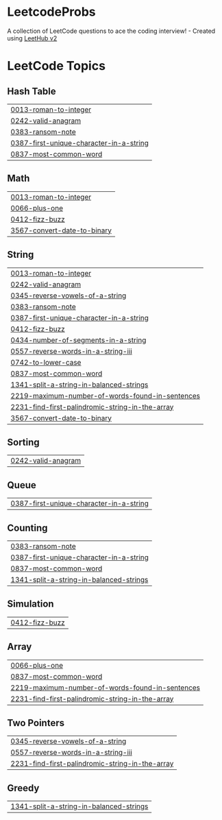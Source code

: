 # LeetcodeProbs
A collection of LeetCode questions to ace the coding interview! - Created using [LeetHub v2](https://github.com/arunbhardwaj/LeetHub-2.0)

<!---LeetCode Topics Start-->
# LeetCode Topics
## Hash Table
|  |
| ------- |
| [0013-roman-to-integer](https://github.com/Faslath-VK/LeetcodeProbs/tree/master/0013-roman-to-integer) |
| [0242-valid-anagram](https://github.com/Faslath-VK/LeetcodeProbs/tree/master/0242-valid-anagram) |
| [0383-ransom-note](https://github.com/Faslath-VK/LeetcodeProbs/tree/master/0383-ransom-note) |
| [0387-first-unique-character-in-a-string](https://github.com/Faslath-VK/LeetcodeProbs/tree/master/0387-first-unique-character-in-a-string) |
| [0837-most-common-word](https://github.com/Faslath-VK/LeetcodeProbs/tree/master/0837-most-common-word) |
## Math
|  |
| ------- |
| [0013-roman-to-integer](https://github.com/Faslath-VK/LeetcodeProbs/tree/master/0013-roman-to-integer) |
| [0066-plus-one](https://github.com/Faslath-VK/LeetcodeProbs/tree/master/0066-plus-one) |
| [0412-fizz-buzz](https://github.com/Faslath-VK/LeetcodeProbs/tree/master/0412-fizz-buzz) |
| [3567-convert-date-to-binary](https://github.com/Faslath-VK/LeetcodeProbs/tree/master/3567-convert-date-to-binary) |
## String
|  |
| ------- |
| [0013-roman-to-integer](https://github.com/Faslath-VK/LeetcodeProbs/tree/master/0013-roman-to-integer) |
| [0242-valid-anagram](https://github.com/Faslath-VK/LeetcodeProbs/tree/master/0242-valid-anagram) |
| [0345-reverse-vowels-of-a-string](https://github.com/Faslath-VK/LeetcodeProbs/tree/master/0345-reverse-vowels-of-a-string) |
| [0383-ransom-note](https://github.com/Faslath-VK/LeetcodeProbs/tree/master/0383-ransom-note) |
| [0387-first-unique-character-in-a-string](https://github.com/Faslath-VK/LeetcodeProbs/tree/master/0387-first-unique-character-in-a-string) |
| [0412-fizz-buzz](https://github.com/Faslath-VK/LeetcodeProbs/tree/master/0412-fizz-buzz) |
| [0434-number-of-segments-in-a-string](https://github.com/Faslath-VK/LeetcodeProbs/tree/master/0434-number-of-segments-in-a-string) |
| [0557-reverse-words-in-a-string-iii](https://github.com/Faslath-VK/LeetcodeProbs/tree/master/0557-reverse-words-in-a-string-iii) |
| [0742-to-lower-case](https://github.com/Faslath-VK/LeetcodeProbs/tree/master/0742-to-lower-case) |
| [0837-most-common-word](https://github.com/Faslath-VK/LeetcodeProbs/tree/master/0837-most-common-word) |
| [1341-split-a-string-in-balanced-strings](https://github.com/Faslath-VK/LeetcodeProbs/tree/master/1341-split-a-string-in-balanced-strings) |
| [2219-maximum-number-of-words-found-in-sentences](https://github.com/Faslath-VK/LeetcodeProbs/tree/master/2219-maximum-number-of-words-found-in-sentences) |
| [2231-find-first-palindromic-string-in-the-array](https://github.com/Faslath-VK/LeetcodeProbs/tree/master/2231-find-first-palindromic-string-in-the-array) |
| [3567-convert-date-to-binary](https://github.com/Faslath-VK/LeetcodeProbs/tree/master/3567-convert-date-to-binary) |
## Sorting
|  |
| ------- |
| [0242-valid-anagram](https://github.com/Faslath-VK/LeetcodeProbs/tree/master/0242-valid-anagram) |
## Queue
|  |
| ------- |
| [0387-first-unique-character-in-a-string](https://github.com/Faslath-VK/LeetcodeProbs/tree/master/0387-first-unique-character-in-a-string) |
## Counting
|  |
| ------- |
| [0383-ransom-note](https://github.com/Faslath-VK/LeetcodeProbs/tree/master/0383-ransom-note) |
| [0387-first-unique-character-in-a-string](https://github.com/Faslath-VK/LeetcodeProbs/tree/master/0387-first-unique-character-in-a-string) |
| [0837-most-common-word](https://github.com/Faslath-VK/LeetcodeProbs/tree/master/0837-most-common-word) |
| [1341-split-a-string-in-balanced-strings](https://github.com/Faslath-VK/LeetcodeProbs/tree/master/1341-split-a-string-in-balanced-strings) |
## Simulation
|  |
| ------- |
| [0412-fizz-buzz](https://github.com/Faslath-VK/LeetcodeProbs/tree/master/0412-fizz-buzz) |
## Array
|  |
| ------- |
| [0066-plus-one](https://github.com/Faslath-VK/LeetcodeProbs/tree/master/0066-plus-one) |
| [0837-most-common-word](https://github.com/Faslath-VK/LeetcodeProbs/tree/master/0837-most-common-word) |
| [2219-maximum-number-of-words-found-in-sentences](https://github.com/Faslath-VK/LeetcodeProbs/tree/master/2219-maximum-number-of-words-found-in-sentences) |
| [2231-find-first-palindromic-string-in-the-array](https://github.com/Faslath-VK/LeetcodeProbs/tree/master/2231-find-first-palindromic-string-in-the-array) |
## Two Pointers
|  |
| ------- |
| [0345-reverse-vowels-of-a-string](https://github.com/Faslath-VK/LeetcodeProbs/tree/master/0345-reverse-vowels-of-a-string) |
| [0557-reverse-words-in-a-string-iii](https://github.com/Faslath-VK/LeetcodeProbs/tree/master/0557-reverse-words-in-a-string-iii) |
| [2231-find-first-palindromic-string-in-the-array](https://github.com/Faslath-VK/LeetcodeProbs/tree/master/2231-find-first-palindromic-string-in-the-array) |
## Greedy
|  |
| ------- |
| [1341-split-a-string-in-balanced-strings](https://github.com/Faslath-VK/LeetcodeProbs/tree/master/1341-split-a-string-in-balanced-strings) |
<!---LeetCode Topics End-->